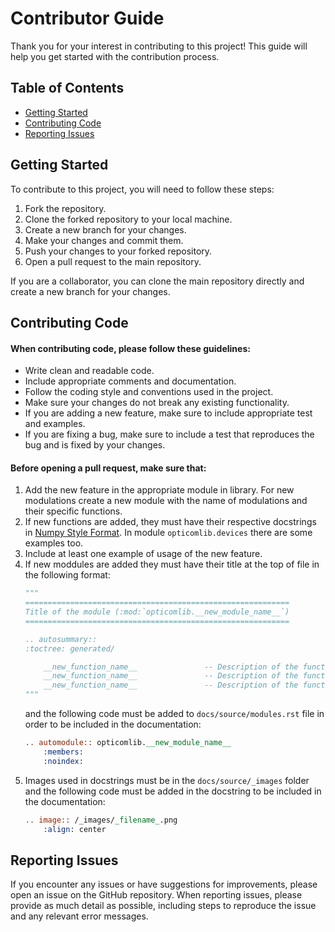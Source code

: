 # Contributor Guide

Thank you for your interest in contributing to this project! This guide will help you get started with the contribution process.

## Table of Contents
- [Getting Started](#getting-started)
- [Contributing Code](#contributing-code)
- [Reporting Issues](#reporting-issues)

## Getting Started

To contribute to this project, you will need to follow these steps:

1. Fork the repository.
2. Clone the forked repository to your local machine.
3. Create a new branch for your changes.
4. Make your changes and commit them.
5. Push your changes to your forked repository.
6. Open a pull request to the main repository.

If you are a collaborator, you can clone the main repository directly and create a new branch for your changes. 

## Contributing Code

#### When contributing code, please follow these guidelines:

- Write clean and readable code.
- Include appropriate comments and documentation.
- Follow the coding style and conventions used in the project.
- Make sure your changes do not break any existing functionality.
- If you are adding a new feature, make sure to include appropriate test and examples.
- If you are fixing a bug, make sure to include a test that reproduces the bug and is fixed by your changes.

#### Before opening a pull request, make sure that:

1. Add the new feature in the appropriate module in library. For new modulations create a new module with the name of modulations and their specific functions. 
2. If new functions are added, they must have their respective docstrings in [Numpy Style Format](https://numpydoc.readthedocs.io/en/latest/format.html). In module `opticomlib.devices` there are some examples too.
3. Include at least one example of usage of the new feature.
4. If new moddules are added they must have their title at the top of file in the following format:
    ```python
    """	
    ===========================================================
    Title of the module (:mod:`opticomlib.__new_module_name__`)
    ===========================================================

    .. autosummary::
    :toctree: generated/

        __new_function_name__               -- Description of the function.
        __new_function_name__               -- Description of the function.
        __new_function_name__               -- Description of the function.
    """
    ```
    and the following code must be added to `docs/source/modules.rst` file in order to be included in the documentation:
    ```rst
    .. automodule:: opticomlib.__new_module_name__
        :members:
        :noindex:
    ```
5. Images used in docstrings must be in the `docs/source/_images` folder and the following code must be added in the docstring to be included in the documentation:
    ```rst
    .. image:: /_images/_filename_.png
        :align: center 
    ``` 

## Reporting Issues

If you encounter any issues or have suggestions for improvements, please open an issue on the GitHub repository. When reporting issues, please provide as much detail as possible, including steps to reproduce the issue and any relevant error messages.
